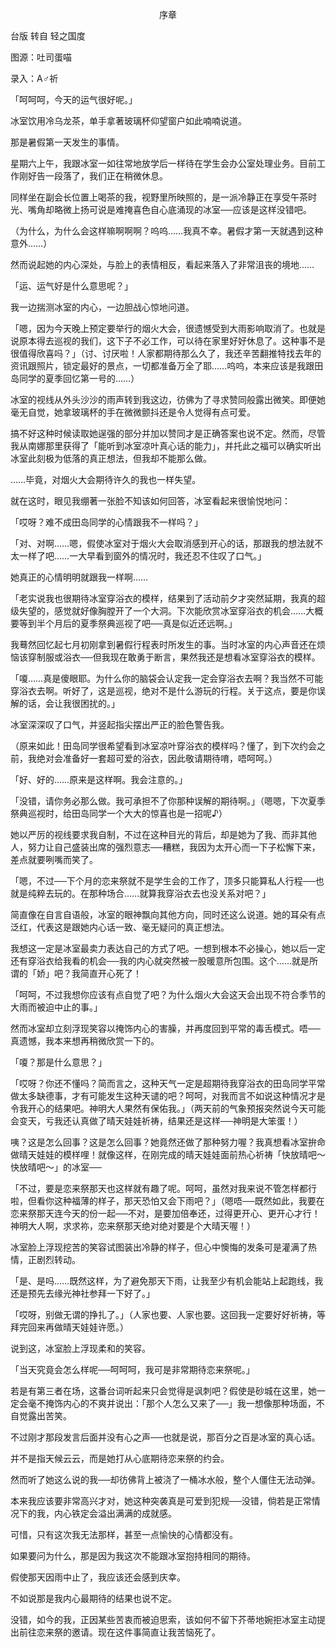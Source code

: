 <p align="center">序章</p>

台版 转自 轻之国度

图源：吐司蛋喵

录入：A♂祈

「呵呵呵，今天的运气很好呢。」

冰室饮用冷乌龙茶，单手拿著玻璃杯仰望窗户如此喃喃说道。

那是暑假第一天发生的事情。

星期六上午，我跟冰室一如往常地放学后一样待在学生会办公室处理业务。目前工作刚好告一段落了，我们正在稍微休息。

同样坐在副会长位置上喝茶的我，视野里所映照的，是一派冷静正在享受午茶时光、嘴角却略微上扬可说是难掩喜色自心底涌现的冰室──应该是这样没错吧。

（为什么，为什么会这样嘛啊啊啊？呜呜……我真不幸。暑假才第一天就遇到这种意外……）

然而说起她的内心深处，与脸上的表情相反，看起来落入了非常沮丧的境地……

「运、运气好是什么意思呢？」

我一边揣测冰室的内心，一边胆战心惊地问道。

「嗯，因为今天晚上预定要举行的烟火大会，很遗憾受到大雨影响取消了。也就是说原本得去巡视的我们，这下子不必工作，可以待在家里好好休息了。这种事不是很值得欣喜吗？」（讨、讨厌啦！人家都期待那么久了，我还辛苦翻推特找去年的资讯跟照片，锁定最好的景点，一切都准备万全了耶……呜呜，本来应该是我跟田岛同学的夏季回忆第一号的……）

冰室的视线从外头沙沙的雨声转到我这边，彷佛为了寻求赞同般露出微笑。即便她毫无自觉，她拿玻璃杯的手在微微颤抖还是令人觉得有点可爱。

搞不好这种时候读取她逞强的部分并加以赞同才是正确答案也说不定。然而，尽管我从南娜那里获得了「能听到冰室凉叶真心话的能力」，并托此之福可以确实听出冰室此刻极为低落的真正想法，但我却不能那么做。

……毕竟，对烟火大会期待许久的我也一样失望。

就在这时，眼见我绷著一张脸不知该如何回答，冰室看起来很愉悦地问：

「哎呀？难不成田岛同学的心情跟我不一样吗？」

「对、对啊……嗯，假使冰室对于烟火大会取消感到开心的话，那跟我的想法就不太一样了吧……一大早看到窗外的情况时，我还忍不住叹了口气。」

她真正的心情明明就跟我一样啊……

「老实说我也很期待冰室穿浴衣的模样，结果到了活动前夕才突然延期，我真的超级失望的，感觉就好像胸膛开了一个大洞。下次能欣赏冰室穿浴衣的机会……大概要等到半个月后的夏季祭典巡视了吧──真是似近还远啊。」

我蓦然回忆起七月初刚拿到暑假行程表时所发生的事。当时冰室的内心声音还在烦恼该穿制服或浴衣──但我现在敢勇于断言，果然我还是想看冰室穿浴衣的模样。

「嗄……真是傻眼耶。为什么你的脑袋会认定我一定会穿浴衣去啊？我当然不可能穿浴衣去啊。听好了，这是巡视，绝对不是什么游玩的行程。关于这点，要是你误解的话，会让我很困扰的。」

冰室深深叹了口气，并竖起指尖摆出严正的脸色警告我。

（原来如此！田岛同学很希望看到冰室凉叶穿浴衣的模样吗？懂了，到下次约会之前，我绝对会准备好一套超可爱的浴衣，因此敬请期待唷，唔呵呵。）

「好、好的……原来是这样啊。我会注意的。」

「没错，请你务必那么做。我可承担不了你那种误解的期待啊。」（嗯嗯，下次夏季祭典巡视时，给田岛同学一个大大的惊喜也是一招呢♪）

她以严厉的视线要求我自制，不过在这种目光的背后，却是她为了我、而非其他人，努力让自己盛装出席的强烈意志──糟糕，我因为太开心而一下子松懈下来，差点就要咧嘴而笑了。

「嗯，不过──下个月的恋来祭就不是学生会的工作了，顶多只能算私人行程──也就是纯粹去玩的。在那种场合……就算我穿浴衣去也没关系对吧？」

简直像在自言自语般，冰室的眼神飘向其他方向，同时还这么说道。她的耳朵有点泛红，代表这是跟她内心话一致、毫无疑问的真正想法。

我想这一定是冰室最卖力表达自己的方式了吧。一想到根本不必操心，她以后一定还有穿浴衣给我看的机会──我的内心就突然被一股暖意所包围。这个……就是所谓的「娇」吧？我简直开心死了！

「呵呵，不过我想你应该有点自觉了吧？为什么烟火大会这天会出现不符合季节的大雨而被迫中止的事。」

然而冰室却立刻浮现笑容以掩饰内心的害臊，并再度回到平常的毒舌模式。唔──真遗憾，我本来想再稍微欣赏一下的。

「嗄？那是什么意思？」

「哎呀？你还不懂吗？简而言之，这种天气一定是超期待我穿浴衣的田岛同学平常做太多缺德事，才有可能发生这种天谴的吧？呵呵，对我而言不如说这种情况才是令我开心的结果吧。神明大人果然有保佑我。」（两天前的气象预报突然说今天可能会变天，亏我还认真做了晴天娃娃祈祷，结果还是这样──神明是大笨蛋！）

咦？这是怎么回事？这是怎么回事？她竟然还做了那种努力喔？我真想看冰室拚命做晴天娃娃的模样哩！就像这样，在刚完成的晴天娃娃面前热心祈祷「快放晴吧～快放晴吧～」的冰室──

「不过，要是恋来祭那天也这样就有趣了呢。呵呵，虽然对我来说不管怎样都行啦，但看你这种福薄的样子，那天恐怕又会下雨吧？」（嗯唔──既然如此，我要在恋来祭那天连今天的份一起──不对，是要加倍奉还，过得更开心、更开心才行！神明大人啊，求求祢，恋来祭那天绝对绝对要是个大晴天喔！）

冰室脸上浮现挖苦的笑容试图装出冷静的样子，但心中懊悔的发条可是灌满了热情，正剧烈转动。

「是、是吗……既然这样，为了避免那天下雨，让我至少有机会能站上起跑线，我还是预先去缘光神社参拜一下好了。」

「哎呀，别做无谓的挣扎了。」（人家也要、人家也要。这回我一定要好好祈祷，等拜完回来再做晴天娃娃许愿。）

说到这，冰室脸上浮现柔和的笑容。

「当天究竟会怎么样呢──呵呵呵，我可是非常期待恋来祭呢。」

若是有第三者在场，这番台词听起来只会觉得是讽刺吧？假使是砂城在这里，她一定会毫不掩饰内心的不爽并说出：「那个人怎么又来了──」我一想像那种场面，不自觉露出苦笑。

不过刚才那段发言后面并没有心之声──也就是说，那百分之百是冰室的真心话。

并不是指天候云云，而是她打从心底期待恋来祭的约会。

然而听了她这么说的我──却彷佛背上被浇了一桶冰水般，整个人僵住无法动弹。

本来我应该要非常高兴才对，她这种突袭真是可爱到犯规──没错，倘若是正常情况下的我，内心铁定会溢出满满的成就感。

可惜，只有这次我无法那样，甚至一点愉快的心情都没有。

如果要问为什么，那是因为我这次不能跟冰室抱持相同的期待。

假使那天因雨中止了，我应该还会感到庆幸。

不如说那是我内心最期待的结果也说不定。

没错，如今的我，正因某些苦衷而被迫思索，该如何不留下芥蒂地婉拒冰室主动提出前往恋来祭的邀请。现在这件事简直让我苦恼死了。

